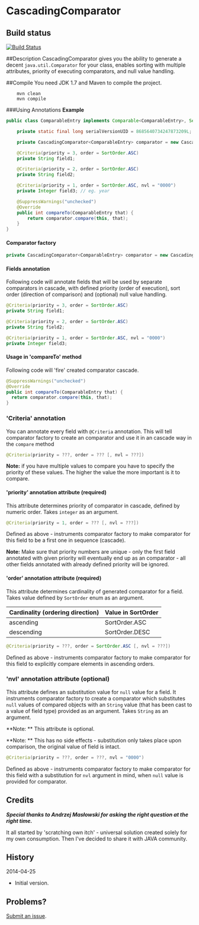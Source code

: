 CascadingComparator
===================

## Build status
[![Build Status](https://buildhive.cloudbees.com/job/michalkolodziejski/job/CascadingComparator/badge/icon)](https://buildhive.cloudbees.com/job/michalkolodziejski/job/CascadingComparator/)

##Description
CascadingComparator gives you the ability to generate a decent `java.util.Comparator` for your class, enables sorting with multiple attributes, priority of executing comparators, and null value handling.

##Compile
You need JDK 1.7 and Maven to compile the project.
```shell
    mvn clean
    mvn compile
```

###Using Annotations
**Example**
```Java
public class ComparableEntry implements Comparable<ComparableEntry>, Serializable  {

    private static final long serialVersionUID = 8685640734247873209L;

    private CascadingComparator<ComparableEntry> comparator = new CascadingComparator<ComparableEntry>(ComparableEntry.class);

    @Criteria(priority = 3, order = SortOrder.ASC)
    private String field1;

    @Criteria(priority = 2, order = SortOrder.ASC)
    private String field2;

    @Criteria(priority = 1, order = SortOrder.ASC, nvl = "0000")
    private Integer field3; // eg. year

    @SuppressWarnings("unchecked")
    @Override
    public int compareTo(ComparableEntry that) {
        return comparator.compare(this, that);
    }
}
```

#### Comparator factory
```Java
private CascadingComparator<ComparableEntry> comparator = new CascadingComparator<ComparableEntry>(ComparableEntry.class);
```

#### Fields annotation
Following code will annotate fields that will be used by separate comparators in cascade, with defined priority (order of execution), sort order (direction of comparison) and (optional) null value handling.

```Java
@Criteria(priority = 3, order = SortOrder.ASC)
private String field1;

@Criteria(priority = 2, order = SortOrder.ASC)
private String field2;

@Criteria(priority = 1, order = SortOrder.ASC, nvl = "0000")
private Integer field3;
```

#### Usage in 'compareTo' method
Following code will 'fire' created comparator cascade.

```Java
@SuppressWarnings("unchecked")
@Override
public int compareTo(ComparableEntry that) {
  return comparator.compare(this, that);
}
```

### 'Criteria' annotation
You can annotate every field with `@Criteria` annotation. This will tell comparator factory to create an comparator and use it in an cascade way in the `compare` method

```Java
@Criteria(priority = ???, order = ??? [, nvl = ???])
```

**Note:** if you have multiple values to compare you have to specify the priority of these values. The higher the value the more important is it to compare. 

#### 'priority' annotation attribute (required)
This attribute determines priority of comparator in cascade, defined by numeric order. Takes `integer` as an argument.

```Java
@Criteria(priority = 1, order = ??? [, nvl = ???])
```

Defined as above - instruments comparator factory to make comparator for this field to be a first one in sequence (cascade). 

**Note:** Make sure that priority numbers are unique - only the first field annotated with given priority will eventually end up as an comparator - all other fields annotated with already defined priority will be ignored.

#### 'order' annotation attribute (required)
This attribute determines cardinality of generated comparator for a field. Takes value defined by `SortOrder` enum as an argument.

Cardinality (ordering direction) | Value in SortOrder
------- | ---------
ascending | SortOrder.ASC 
descending     | SortOrder.DESC

```Java
@Criteria(priority = ???, order = SortOrder.ASC [, nvl = ???])
```

Defined as above - instruments comparator factory to make comparator for this field to explicitly compare elements in ascending orders. 

### 'nvl' annotation attribute (optional)
This attribute defines an substitution value for `null` value for a field. It instruments comparator factory to create a comparator which substitutes `null` values of compared objects with an `String` value (that has been cast to a value of field type) provided as an argument. Takes `String` as an argument. 

**Note: ** This attribute is optional.

**Note: ** This has no side effects - substitution only takes place upon comparison, the original value of field is intact.

```Java
@Criteria(priority = ???, order = ???, nvl = "0000")
```

Defined as above - instruments comparator factory to make comparator for this field with a substitution for `nvl` argument in mind, when `null` value is provided for comparator.

## Credits
***Special thanks to Andrzej Masłowski for asking the right question at the right time.***

It all started by 'scratching own itch' - universal solution created solely for my own consumption. Then I've decided to share it with JAVA community.

## History

2014-04-25

* Initial version.

## Problems?

[Submit an issue](https://github.com/michalkolodziejski/CascadingComparator/issues).
